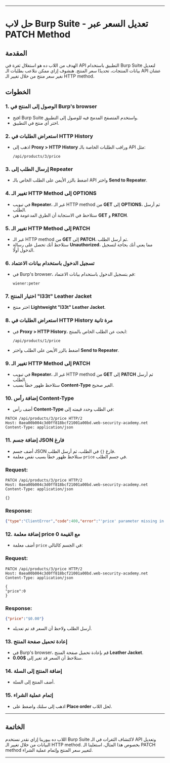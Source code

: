 
---

# حل لاب Burp Suite - تعديل السعر عبر PATCH Method

## المقدمة
الهدف من اللاب ده هو استغلال ثغرة في API التطبيق باستخدام Burp Suite لتعديل بيانات المنتجات، تحديدًا سعر المنتج. هنشوف إزاي ممكن نتلاعب بطلبات الـ API عشان نغير سعر منتج من خلال تغيير الـ HTTP method.

## الخطوات

### 1. **الوصول إلى المنتج في Burp's browser**
- افتح Burp Suite واستخدم المتصفح المدمج فيه للوصول إلى التطبيق.
- اختر أي منتج في التطبيق.

### 2. **استعراض الطلبات في HTTP History**
- اذهب إلى **Proxy > HTTP History** وراقب الطلبات الخاصة بالـ API مثل:
  ```
  /api/products/3/price
  ```

### 3. **إرسال الطلب إلى Repeater**
- اضغط بالزر الأيمن على الطلب الخاص بالـ API واختر **Send to Repeater**.

### 4. **تغيير الـ HTTP Method إلى OPTIONS**
- في تبويب **Repeater**، غير الـ HTTP method من **GET** إلى **OPTIONS**، ثم أرسل الطلب.
- ستلاحظ في الاستجابة أن الطرق المدعومة هي **GET** و **PATCH**.

### 5. **تغيير الـ HTTP Method إلى PATCH**
- غير الـ HTTP method من **GET** إلى **PATCH**، ثم أرسل الطلب.
- ستلاحظ أنك تحصل على رسالة **Unauthorized**، مما يعني أنك بحاجة لتسجيل الدخول أولًا.

### 6. **تسجيل الدخول باستخدام بيانات الاعتماد**
- في Burp's browser، قم بتسجيل الدخول باستخدام بيانات الاعتماد:
  ```
  wiener:peter
  ```

### 7. **اختيار المنتج "l33t" Leather Jacket**
- اختر منتج **Lightweight "l33t" Leather Jacket**.

### 8. **استعراض الطلبات في HTTP History مرة تانية**
- في **Proxy > HTTP History**، ابحث عن الطلب الخاص بالمنتج:
  ```
  /api/products/1/price
  ```
- اضغط بالزر الأيمن على الطلب واختر **Send to Repeater**.

### 9. **تغيير الـ HTTP Method إلى PATCH**
- في تبويب **Repeater**، غير الـ HTTP method من **GET** إلى **PATCH** ثم أرسل الطلب.
- ستلاحظ ظهور خطأ بسبب **Content-Type** الغير صحيح.

### 10. **إضافة رأس Content-Type**
- أضف رأس **Content-Type** في الطلب وحدد قيمته إلى:
```http                                                             
PATCH /api/products/3/price HTTP/2                                 
Host: 0aea00b004c3d0ff818bcf21001a00bd.web-security-academy.net     
Content-Type: application/json                                      

```

### 11. **إضافة جسم JSON فارغ**
- أضف جسم JSON فارغ `{}` في الطلب، ثم أرسل الطلب.
- ستلاحظ ظهور خطأ بسبب نقص معلمة `price` في جسم الطلب.
### Request:
```http                                                             
PATCH /api/products/3/price HTTP/2                              
Host: 0aea00b004c3d0ff818bcf21001a00bd.web-security-academy.net     
Content-Type: application/json                  
                    
{}                                                                   
```
### Response:
```json                                                             
{"type":"ClientError","code":400,"error":"'price' parameter missing in body"}                                                                
```
### 12. **إضافة معلمة price مع القيمة 0**
- أضف معلمة `price` في الجسم كالتالي:
### Request:
```http                                                             
PATCH /api/products/3/price HTTP/2                              
Host: 0aea00b004c3d0ff818bcf21001a00bd.web-security-academy.net     
Content-Type: application/json                  
                    
{
"price":0
}                                                                   
```
### Response:
```json                                                             
{"price":"$0.00"}
```
- أرسل الطلب ولاحظ أن السعر قد تم تعديله.

### 13. **إعادة تحميل صفحة المنتج**
- في Burp's browser، قم بإعادة تحميل صفحة المنتج **Leather Jacket**.
- ستلاحظ أن السعر قد تغير إلى **$0.00**.

### 14. **إضافة المنتج إلى السلة**
- أضف المنتج إلى السلة.

### 15. **إتمام عملية الشراء**
- اذهب إلى سلتك واضغط على **Place order** لحل اللاب.

---

## الخاتمة
اللاب ده بيورينا إزاي نقدر نستخدم Burp Suite لاكتشاف الثغرات في الـ API وتعديل البيانات من خلال تغيير الـ HTTP method. بخصوص هذا المثال، استغلينا الـ PATCH method لتغيير سعر المنتج وإتمام عملية الشراء.

---
